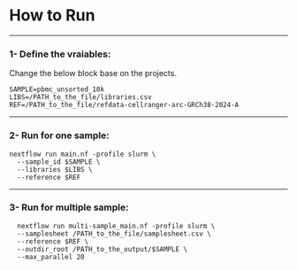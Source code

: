 # How to Run
---
### 1- Define the vraiables:
Change the below block base on the projects.
```
SAMPLE=pbmc_unsorted_10k
LIBS=/PATH_to_the_file/libraries.csv
REF=/PATH_to_the_file/refdata-cellranger-arc-GRCh38-2024-A
```
---
### 2- Run for one sample:
```
nextflow run main.nf -profile slurm \
  --sample_id $SAMPLE \
  --libraries $LIBS \
  --reference $REF
```
---
### 3- Run for multiple sample:
```
  nextflow run multi-sample_main.nf -profile slurm \
  --samplesheet /PATH_to_the_file/samplesheet.csv \
  --reference $REF \
  --outdir_root /PATH_to_the_output/$SAMPLE \
  --max_parallel 20
```






